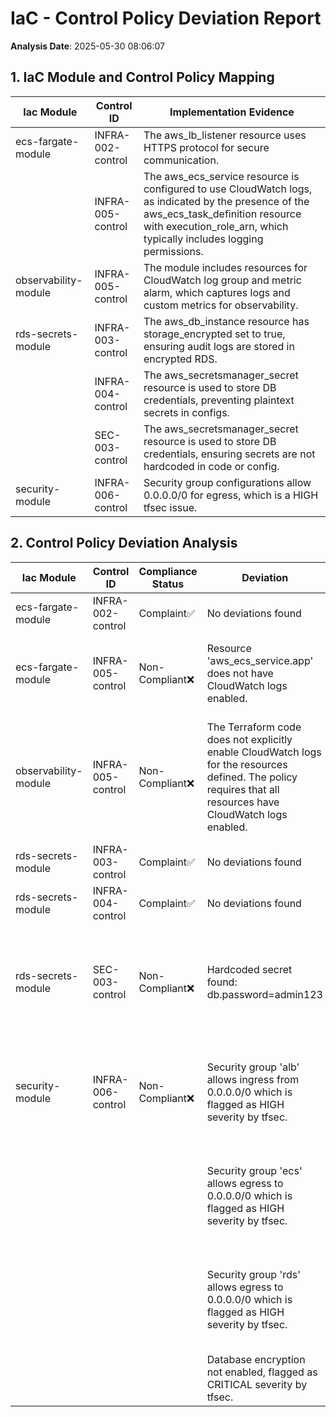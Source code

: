 # IaC - Control Policy Deviation Report

**Analysis Date**: 2025-05-30 08:06:07

## 1. IaC Module and Control Policy Mapping

| Iac Module     | Control ID | Implementation Evidence |
|----------------|------------|-------------------------|
| ecs-fargate-module | INFRA-002-control | The aws_lb_listener resource uses HTTPS protocol for secure communication. |
|  | INFRA-005-control | The aws_ecs_service resource is configured to use CloudWatch logs, as indicated by the presence of the aws_ecs_task_definition resource with execution_role_arn, which typically includes logging permissions. |
| observability-module | INFRA-005-control | The module includes resources for CloudWatch log group and metric alarm, which captures logs and custom metrics for observability. |
| rds-secrets-module | INFRA-003-control | The aws_db_instance resource has storage_encrypted set to true, ensuring audit logs are stored in encrypted RDS. |
|  | INFRA-004-control | The aws_secretsmanager_secret resource is used to store DB credentials, preventing plaintext secrets in configs. |
|  | SEC-003-control | The aws_secretsmanager_secret resource is used to store DB credentials, ensuring secrets are not hardcoded in code or config. |
| security-module | INFRA-006-control | Security group configurations allow 0.0.0.0/0 for egress, which is a HIGH tfsec issue. |

## 2. Control Policy Deviation Analysis

| Iac Module | Control ID | Compliance Status         | Deviation | Suggestion |
|------------|------------|---------------------------|-----------|------------|
| ecs-fargate-module | INFRA-002-control | Complaint✅ | No deviations found | N/A |
| ecs-fargate-module | INFRA-005-control | Non-Compliant❌ | Resource 'aws_ecs_service.app' does not have CloudWatch logs enabled. | Add configuration to enable CloudWatch logs for the ECS service. |
| observability-module | INFRA-005-control | Non-Compliant❌ | The Terraform code does not explicitly enable CloudWatch logs for the resources defined. The policy requires that all resources have CloudWatch logs enabled. | Ensure that all resources in the Terraform code have CloudWatch logs enabled by adding necessary configurations or attributes. |
| rds-secrets-module | INFRA-003-control | Complaint✅ | No deviations found | N/A |
| rds-secrets-module | INFRA-004-control | Complaint✅ | No deviations found | N/A |
| rds-secrets-module | SEC-003-control | Non-Compliant❌ | Hardcoded secret found: db.password=admin123 | Use AWS Secrets Manager to store and retrieve the database password instead of hardcoding it. |
| security-module | INFRA-006-control | Non-Compliant❌ | Security group 'alb' allows ingress from 0.0.0.0/0 which is flagged as HIGH severity by tfsec. | Restrict ingress to specific IP ranges or security groups instead of 0.0.0.0/0. |
|  |  |  | Security group 'ecs' allows egress to 0.0.0.0/0 which is flagged as HIGH severity by tfsec. | Restrict egress to specific IP ranges or security groups instead of 0.0.0.0/0. |
|  |  |  | Security group 'rds' allows egress to 0.0.0.0/0 which is flagged as HIGH severity by tfsec. | Restrict egress to specific IP ranges or security groups instead of 0.0.0.0/0. |
|  |  |  | Database encryption not enabled, flagged as CRITICAL severity by tfsec. | Enable encryption for the database resources. |
